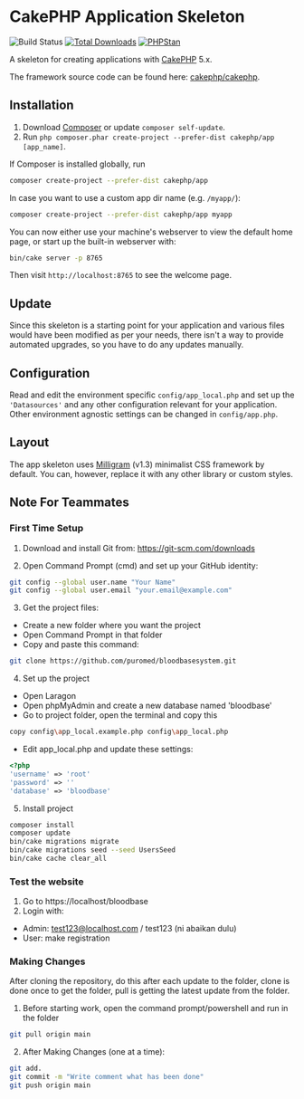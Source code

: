 # CakePHP Application Skeleton

![Build Status](https://github.com/cakephp/app/actions/workflows/ci.yml/badge.svg?branch=5.x)
[![Total Downloads](https://img.shields.io/packagist/dt/cakephp/app.svg?style=flat-square)](https://packagist.org/packages/cakephp/app)
[![PHPStan](https://img.shields.io/badge/PHPStan-level%208-brightgreen.svg?style=flat-square)](https://github.com/phpstan/phpstan)

A skeleton for creating applications with [CakePHP](https://cakephp.org) 5.x.

The framework source code can be found here: [cakephp/cakephp](https://github.com/cakephp/cakephp).

## Installation

1. Download [Composer](https://getcomposer.org/doc/00-intro.md) or update `composer self-update`.
2. Run `php composer.phar create-project --prefer-dist cakephp/app [app_name]`.

If Composer is installed globally, run

```bash
composer create-project --prefer-dist cakephp/app
```

In case you want to use a custom app dir name (e.g. `/myapp/`):

```bash
composer create-project --prefer-dist cakephp/app myapp
```

You can now either use your machine's webserver to view the default home page, or start
up the built-in webserver with:

```bash
bin/cake server -p 8765
```

Then visit `http://localhost:8765` to see the welcome page.

## Update

Since this skeleton is a starting point for your application and various files
would have been modified as per your needs, there isn't a way to provide
automated upgrades, so you have to do any updates manually.

## Configuration

Read and edit the environment specific `config/app_local.php` and set up the
`'Datasources'` and any other configuration relevant for your application.
Other environment agnostic settings can be changed in `config/app.php`.

## Layout

The app skeleton uses [Milligram](https://milligram.io/) (v1.3) minimalist CSS
framework by default. You can, however, replace it with any other library or
custom styles.

## Note For Teammates

### First Time Setup
1. Download and install Git from: https://git-scm.com/downloads

2. Open Command Prompt (cmd) and set up your GitHub identity:
```bash
git config --global user.name "Your Name"
git config --global user.email "your.email@example.com"
```

3. Get the project files:
- Create a new folder where you want the project
-  Open Command Prompt in that folder
- Copy and paste this command:
```bash
git clone https://github.com/puromed/bloodbasesystem.git
```

4. Set up the project
- Open Laragon
- Open phpMyAdmin and create a new database named 'bloodbase'
- Go to project folder, open the terminal and copy this
```bash
copy config\app_local.example.php config\app_local.php
```
- Edit app_local.php and update these settings:
```php
<?php
'username' => 'root'
'password' => ''
'database' => 'bloodbase'
```
5. Install project
```bash
composer install
composer update
bin/cake migrations migrate
bin/cake migrations seed --seed UsersSeed 
bin/cake cache clear_all
```
### Test the website
1. Go to https://localhost/bloodbase
2. Login with:
- Admin: test123@localhost.com / test123 (ni abaikan dulu)
- User: make registration

### Making Changes
After cloning the repository, do this after each update to the folder, clone is done once to get the folder, pull is getting the latest update from the folder.

1. Before starting work, open the command prompt/powershell and run in the folder
```bash
git pull origin main
```
2. After Making Changes (one at a time):
```bash
git add.
git commit -m "Write comment what has been done"
git push origin main
```
